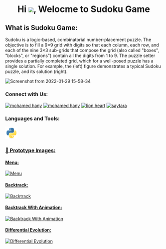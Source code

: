 <h1 align="center">Hi <img src="https://raw.githubusercontent.com/MartinHeinz/MartinHeinz/master/wave.gif" width="30px">, Welocme to Sudoku Game</h1>

<h2 align="left">What is Sudoku Game:</h3>
<p>Sudoku is a logic-based, combinatorial number-placement puzzle. The objective is to fill a 9×9 grid with digits so
that each column, each row, and each of the nine 3×3 sub-grids that compose the grid (also called "boxes",
"blocks", or "regions") contain all the digits from 1 to 9. The puzzle setter provides a partially completed grid,
which for a well-posed puzzle has a single solution. For example, the (left) figure demonstrates a typical Sudoku
puzzle, and its solution (right).</p>

<!-- cover -->
![Screenshot from 2022-01-29 15-58-34](https://user-images.githubusercontent.com/73343985/151664013-f592aa70-bc29-4d18-9fb3-f220e8e81018.png)

<h3 align="left">Connect with Us:</h3>
<p align="left">
<a href="https://www.linkedin.com/" target="blank"><img align="center" src="https://raw.githubusercontent.com/rahuldkjain/github-profile-readme-generator/master/src/images/icons/Social/linked-in-alt.svg" alt="mohamed hany" height="30" width="40" /></a>
<a href="https://www.facebook.com/nada.sabri.9849/" target="blank"><img align="center" src="https://raw.githubusercontent.com/rahuldkjain/github-profile-readme-generator/master/src/images/icons/Social/facebook.svg" alt="mohamed hany" height="30" width="40" /></a>
<a href="https://www.youtube.com" target="blank"><img align="center" src="https://raw.githubusercontent.com/rahuldkjain/github-profile-readme-generator/master/src/images/icons/Social/youtube.svg" alt="lîon heart" height="30" width="40" /></a>
<a href="https://codeforces.com/profile/Solver_-_NaDooDa" target="blank"><img align="center" src="https://raw.githubusercontent.com/rahuldkjain/github-profile-readme-generator/master/src/images/icons/Social/codeforces.svg" alt="saytara" height="30" width="40" /></a>
</p>

<h3 align="left">Languages and Tools:</h3>
<p align="left"> <a href="https://www.python.org" target="_blank" rel="noreferrer"> <img src="https://raw.githubusercontent.com/devicons/devicon/master/icons/python/python-original.svg" alt="python" width="40" height="40"/>
</p>

<h3 align="left">📸 Prototype Images:</h3>

<h4 align="left">Menu:</h4>
<img alt="Menu" src="https://user-images.githubusercontent.com/73343985/151664462-83cf7a07-f39c-4c21-9ff8-58e08e20ece5.png">


<h4 align="left">Backtrack:</h4>
<img alt="Backtrack" src="https://user-images.githubusercontent.com/73343985/151664110-50ec6904-db88-4874-b7b9-acbf940bbe53.png">

<h4 align="left">Backtrack With Animation:</h4>
<img alt="Backtrack With Animation" src="https://user-images.githubusercontent.com/73343985/151664113-ef2e6aae-3ed5-4e20-98e6-759707f65e78.png">

<h4 align="left">Differential Evolution:</h4>
<img alt="Differential Evolution" src="https://user-images.githubusercontent.com/73343985/151664139-9aad43c5-f906-4f67-ae47-6567a7aea412.png">



